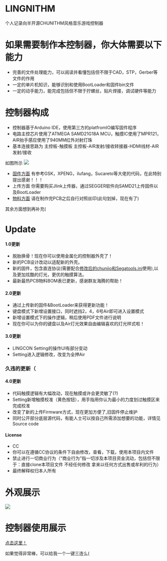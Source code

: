# LINGNITHM
个人记录向半开源CHUNITHM风格音乐游戏控制器

# 如果需要制作本控制器，你大体需要以下能力
* 完善的文件处理能力，可以阅读并看懂包括但不限于CAD，STP，Gerber等文件的作用
* 一定的单片机知识，能够识别和使用BootLoader和固件bin文件
* 一定的动手能力，能完成包括但不限于拧螺丝，贴片焊接，调试硬件等能力

# 控制器构成
* 控制器基于Arduino IDE，使用第三方的platfromIO编写固件程序
* 电路主控芯片使用了ATMEGA SAMD21G18A MCU，触摸IC使用了MPR121，AIR抬手感应使用了940MM红外对射灯珠
* 基本连接思路为 主控板-触摸板   主控板-AIR发射/接收转接器-HDMI线材-AIR发射/接收

如图所示
![](https://github.com/SeasonWings/LINGNITHM/blob/main/picture/%E5%86%85%E9%83%A8%E6%9E%84%E9%80%A0.jpg)
                
* [固件方面](https://github.com/SeasonWings/LINGNITHM/tree/main/BootLoader%26Firmware) 有参考GSK，XPENG，ilufang，Sucareto等大佬的代码，在此特别提出感谢！！！
* 上传方面 你需要购买Jlink上传器，通过SEGGER软件向SAMD21上传固件以及BootLoader
* [物料方面](https://github.com/SeasonWings/LINGNITHM/blob/main/PCB%20Gerber%E5%88%B6%E7%89%88%E6%96%87%E4%BB%B61.1/PCB%E7%89%A9%E6%96%99BOM%E8%A1%A8.xlsx) 请在制作完PCB之后自行对照丝印(此句划掉，现在有了)

其余方面想到再补充(

# Update

#### 1.0更新
  * 脱胎换骨！现在你可以使用金属化的控制器外壳了！
  * 新的PCB设计改动以适配新的外壳。
  * 新的固件，包含直连协议(需要配合[修改后的chuniio和Segatools.ini](https://github.com/SeasonWings/LINGNITHM/tree/main/BootLoader%26Firmware/1.0%20Ver/chuniio%26Segatools "请务必将你的控制器设备放在COM1端口上！")使用),以及更加炫酷的灯光，更优的触摸算法。
  * 最新最热PCB物料BOM表已更新，感谢群友海腾的帮助！

#### 2.0更新
  * 通过上传新的固件&BootLoader来获得更新功能！
  * 键盘模式下新增设置接口，同时遮挡2，4，6号Air即可进入设置模式
  * 新增设置模式下的操作逻辑，稍后使用PDF文件进行说明
  * 现在你可以为你的键盘以及Air灯光效果自由编辑喜欢的灯光样式啦！

#### 3.0更新
  * LINGCON Setting的操作UI有部分变动
  * Setting进入逻辑修改，改变为全押Air

### 久违的更新（
#### 4.0更新
  * 代码触摸逻辑有大幅改动，现在触摸或许会更灵敏了(?)
  * Setting新增触摸校准（黄色按钮），用手指用你认为最小的力度划过触摸区来完成校准
  * 改变了新的上传Firmware方式，现在更加方便了,旧固件停止维护
  * 同时公开部分底层源代码，有能人士可以按自己所需添加想要的功能，详情见Source code

#### License
  * CC
  * 你可以在遵循CC协议的条件下自由修改，查看，下载，使用本项目内文件
  * 禁止进行一切商业行为（“商业行为”指一切涉及本项目资金流动，包括但不限于：直接clone本项目文件 不经任何修改 拿来以任何方式出售或牟利的行为）
  * 最终解释权归本人所有
# 外观展示
![](https://github.com/SeasonWings/LINGNITHM/blob/main/picture/%E5%A4%96%E8%A7%821.jpg)

# 控制器使用展示
[点击这里！](https://www.bilibili.com/video/BV1Qm4y1Z7ms/ "你会给两个圆圆的硬币对么？")

如果觉得非常棒，可以给我一个一键三连么(
